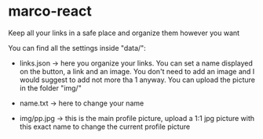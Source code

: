 # marco-react
 Keep all your links in a safe place and organize them however you want

You can find all the settings inside "data/":

- links.json -> here you organize your links. You can set a name displayed on the button, a link and an image. You don't need to add an image and I would suggest to add not more tha 1 anyway. You can upload the picture in the folder "img/"

- name.txt -> here to change your name

- img/pp.jpg -> this is the main profile picture, upload a 1:1 jpg picture with this exact name to change the current profile picture